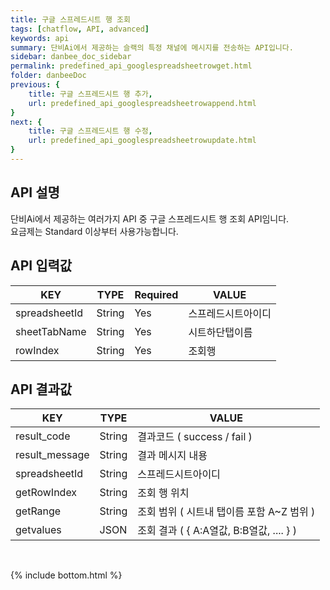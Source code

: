 ```yaml
---
title: 구글 스프레드시트 행 조회
tags: [chatflow, API, advanced]
keywords: api
summary: 단비Ai에서 제공하는 슬랙의 특정 채널에 메시지를 전송하는 API입니다.
sidebar: danbee_doc_sidebar
permalink: predefined_api_googlespreadsheetrowget.html
folder: danbeeDoc
previous: {
    title: 구글 스프레드시트 행 추가,
    url: predefined_api_googlespreadsheetrowappend.html
}
next: {
    title: 구글 스프레드시트 행 수정,
    url: predefined_api_googlespreadsheetrowupdate.html
}
---
```


## API 설명

단비Ai에서 제공하는 여러가지 API 중 구글 스프레드시트 행 조회 API임니다. <br>
요금제는 Standard 이상부터 사용가능합니다. <br>

## API 입력값

| KEY | TYPE | Required | VALUE |
|--------|--------|--------|--------|
| spreadsheetId | String | Yes | 스프레드시트아이디 |
| sheetTabName | String | Yes | 시트하단탭이름 |
| rowIndex  | String | Yes | 조회행 |

## API 결과값

| KEY | TYPE | VALUE |
|--------|--------|--------|
| result_code | String | 결과코드 ( success / fail ) |
| result_message | String | 결과 메시지 내용 |
| spreadsheetId | String | 스프레드시트아이디 |
| getRowIndex | String | 조회 행 위치 |
| getRange | String | 조회 범위 ( 시트내 탭이름 포함 A~Z 범위 ) |
| getvalues | JSON | 조회 결과 ( { A:A열값, B:B열값, .... } ) |

<br />


{% include bottom.html %}
